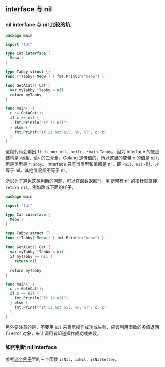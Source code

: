 ## interface 与 nil

### nil interface 与 nil 比较的坑

```go
package main

import "fmt"

type Cat interface {
  Meow()
}

type Tabby struct {}
func (*Tabby) Meow() { fmt.Println("meow") }

func GetACat() Cat {
  var myTabby *Tabby = nil
  return myTabby
}

func main() {
  c := GetACat();
  if c == nil {
    fmt.Println("It is nil")
  } else {
    fmt.Printf("It is not nil. %v, %T", c, c)
  }
}
```

这段代码会输出 `It is not nil. <nil>, *main.Tabby`。
因为 interface 的底层结构是 `<类型, 值>` 的二元组。Golang 是传值的。所以这里的变量 c 的值是 `nil`，但是类型是 `*Tabby`。
interface 只有当类型和值都是 nil，即 `<nil, nil>` 时，才等于 nil。其他情况都不等于 nil。

所以为了避免这类判断的问题，可以在函数返回时，判断带有 nil 的指针就直接 `return nil`。例如改成下面的样子，

```go
package main

import "fmt"

type Cat interface {
  Meow()
}

type Tabby struct {}
func (*Tabby) Meow() { fmt.Println("meow") }

func GetACat() Cat {
  var myTabby *Tabby = nil
  if myTabby == nil {
    return nil
  }
  return myTabby
}

func main() {
  c := GetACat();
  if c == nil {
    fmt.Println("It is nil")
  } else {
    fmt.Printf("It is not nil. %v, %T", c, c)
  }
}
```


另外要注意的是，不要用 `nil` 来表示操作成功或失败，应该利用函数的多值返回和 error 对象，来让调用者知道操作成功或失败。


### 如何判断 nil interface

参考[这个例子](https://gist.github.com/mangatmodi/06946f937cbff24788fa1d9f94b6b138)里的三个函数 `isNil`，`isNil`，`isNilBetter`。
